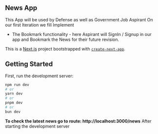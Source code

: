 ## News App
This App will be used by Defense as well as Government Job Aspirant
On our first Iteration we fill Implement 
* The Bookmark functionality - here Aspirant will SignIn / Signup in our app and Bookmark the News for their future revision.  

This is a [Next.js](https://nextjs.org/) project bootstrapped with [`create-next-app`](https://github.com/vercel/next.js/tree/canary/packages/create-next-app).

## Getting Started

First, run the development server:

```bash
npm run dev
# or
yarn dev
# or
pnpm dev
# or
bun dev
```

<b>To check the latest news go to route: 
http://localhost:3000/news</b>
After starting the development server